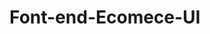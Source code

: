 # Font-end-Ecomece-UI

<!--  sử dụng strapi hoặc đưa api khác có cấu trúc giống moc_Data trong file asset -->

<!-- lưu ý : sử dụng node 14.19.1 trở lên -->
<!-- file clinet vừa down về mở Terminal npm install -->
<!-- sau đó npm start -->
